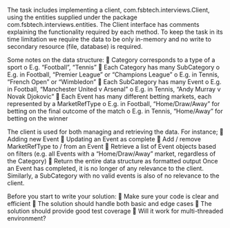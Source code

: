 
The task includes implementing a client, com.fsbtech.interviews.Client, using the entities supplied under the package com.fsbtech.interviews.entities. The Client interface has comments explaining the functionality required by each method.
To keep the task in its time limitation we require the data to be only in-memory and no write to secondary resource (file, database) is required.

Some notes on the data structure:
 Category corresponds to a type of a sport o E.g. “Football”, “Tennis”
 Each Category has many SubCategory
o E.g. in Football, “Premier League” or “Champions League” o E.g. in Tennis, “French Open” or “Wimbledon”
 Each SubCategory has many Event
o E.g. in Football, “Manchester United v Arsenal” o E.g. in Tennis, “Andy Murray v Novak Djokovic”
 Each Event has many different betting markets, each represented by a MarketRefType
o E.g. in Football, “Home/Draw/Away” for betting on the final outcome of the match o E.g. in Tennis, “Home/Away” for betting on the winner

The client is used for both managing and retrieving the data. For instance;
 Adding new Event
 Updating an Event as complete
 Add / remove MarketRefType to / from an Event
 Retrieve a list of Event objects based on filters (e.g. all Events with a “Home/Draw/Away”
market, regardless of the Category)
 Return the entire data structure as formatted output
Once an Event has completed, it is no longer of any relevance to the client. Similarly, a SubCategory with no valid events is also of no relevance to the client.

Before you start to write your solution:
 Make sure your code is clear and efficient
 The solution should handle both basic and edge cases
 The solution should provide good test coverage
 Will it work for multi-threaded environment?
